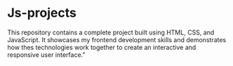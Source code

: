 # Js-projects
This repository contains a complete project built using HTML, CSS, and JavaScript. It showcases my frontend development skills and demonstrates how thes technologies work together to create an interactive and responsive user interface."
